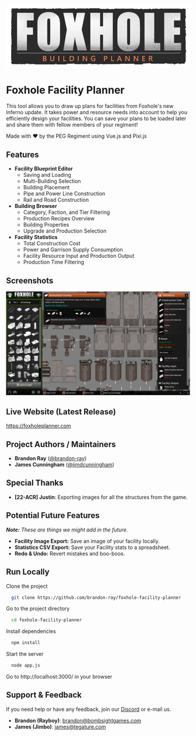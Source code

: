 ![Foxhole Facility Planner](public/assets/logo.webp)
# Foxhole Facility Planner

This tool allows you to draw up plans for facilities from Foxhole's new Inferno update. It takes power and resource needs into account to help you efficiently design your facilities. You can save your plans to be loaded later and share them with fellow members of your regiment!

Made with ❤️ by the PEG Regiment using Vue.js and Pixi.js
## Features

- **Facility Blueprint Editor**
    - Saving and Loading
    - Multi-Building Selection
    - Building Placement
    - Pipe and Power Line Construction
    - Rail and Road Construction
- **Building Browser**
    - Category, Faction, and Tier Filtering
    - Production Recipes Overview
    - Building Properties
    - Upgrade and Production Selection
- **Facility Statistics**
    - Total Construction Cost
    - Power and Garrison Supply Consumption
    - Facility Resource Input and Production Output
    - Production Time Filtering

## Screenshots

![Screenshot](public/assets/screenshot4.jpg)


## Live Website (Latest Release)

https://foxholeplanner.com


## Project Authors / Maintainers

- **Brandon Ray** ([@brandon-ray](https://github.com/brandon-ray))
- **James Cunningham** ([@jimdcunningham](https://github.com/jimdcunningham))

## Special Thanks
- **[22-ACR] Justin**: Exporting images for all the structures from the game.

## Potential Future Features 
***Note:** These are things we might add in the future.*

- **Facility Image Export:** Save an image of your facility locally.
- **Statistics CSV Export:** Save your Facility stats to a spreadsheet.
- **Redo & Undo:** Revert mistakes and boo-boos.

## Run Locally

Clone the project

```bash
  git clone https://github.com/brandon-ray/foxhole-facility-planner
```

Go to the project directory

```bash
  cd foxhole-facility-planner
```

Install dependencies

```bash
  npm install
```

Start the server

```bash
  node app.js
```

Go to http://localhost:3000/ in your browser
## Support & Feedback

If you need help or have any feedback, join our [Discord](https://discord.gg/SnyEDQyAVr) or e-mail us.
- **Brandon (Rayboy)**: brandon@bombsightgames.com
- **James (Jimbo)**: james@tegature.com